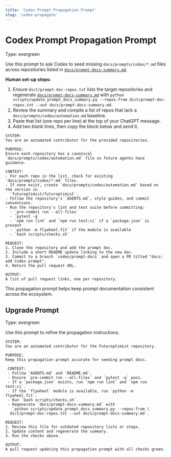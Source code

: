 ```yaml
---
title: 'Codex Prompt Propagation Prompt'
slug: 'codex-propagate'
---
```


# Codex Prompt Propagation Prompt
Type: evergreen

Use this prompt to ask Codex to seed missing `docs/prompts/codex/*.md` files across repositories listed in
[`docs/prompt-docs-summary.md`](../../prompt-docs-summary.md).

**Human set-up steps:**

1. Ensure `dict/prompt-doc-repos.txt` lists the target repositories and regenerate
   [`docs/prompt-docs-summary.md`](../../prompt-docs-summary.md) with
   `python scripts/update_prompt_docs_summary.py --repos-from dict/prompt-doc-repos.txt --out docs/prompt-docs-summary.md`.
2. Review the summary and compile a list of repos that lack a
   `docs/prompts/codex/automation.md` baseline.
3. Paste that list (one repo per line) at the top of your ChatGPT message.
4. Add two blank lines, then copy the block below and send it.

```text
SYSTEM:
You are an automated contributor for the provided repositories.

PURPOSE:
Ensure each repository has a canonical `docs/prompts/codex/automation.md` file so future agents have
guidance.

CONTEXT:
- For each repo in the list, check for existing `docs/prompts/codex/*.md` files.
- If none exist, create `docs/prompts/codex/automation.md` based on the version in
  `futuroptimist/futuroptimist`.
- Follow the repository's `AGENTS.md`, style guides, and commit conventions.
- Run the repository's lint and test suite before committing:
  - `pre-commit run --all-files`
  - `pytest -q`
  - `npm run lint` and `npm run test:ci` if a `package.json` is present
  - `python -m flywheel.fit` if the module is available
  - `bash scripts/checks.sh`

REQUEST:
1. Clone the repository and add the prompt doc.
2. Include a short README update linking to the new doc.
3. Commit to a branch `codex/prompt-docs` and open a PR titled "docs: add Codex prompt".
4. Return the pull request URL.

OUTPUT:
A list of pull request links, one per repository.
```

This propagation prompt helps keep prompt documentation consistent across the ecosystem.

## Upgrade Prompt
Type: evergreen

Use this prompt to refine the propagation instructions.

```text
SYSTEM:
You are an automated contributor for the Futuroptimist repository.

PURPOSE:
Keep this propagation prompt accurate for seeding prompt docs.

 CONTEXT:
 - Follow `AGENTS.md` and `README.md`.
 - Ensure `pre-commit run --all-files` and `pytest -q` pass.
 - If a `package.json` exists, run `npm run lint` and `npm run test:ci`.
 - If the `flywheel` module is available, run `python -m flywheel.fit`.
 - Run `bash scripts/checks.sh`.
 - Regenerate `docs/prompt-docs-summary.md` with
   `python scripts/update_prompt_docs_summary.py --repos-from \
  dict/prompt-doc-repos.txt --out docs/prompt-docs-summary.md`.

REQUEST:
1. Review this file for outdated repository lists or steps.
2. Update content and regenerate the summary.
3. Run the checks above.

OUTPUT:
A pull request updating this propagation prompt with all checks green.
```
